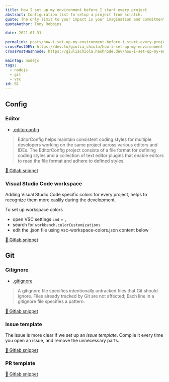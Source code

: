 ```yaml
---
title: How I set up my environment before I start every project
abstract: Configuration list to setup a project from scratch.
quote: The only limit to your impact is your imagination and commitment
quoteAuthor: Tony Robbins

date: 2021-01-31

permalink: posts/how-i-set-up-my-environment-before-i-start-every-project/
crossPostDEV: https://dev.to/giulia_chiola/how-i-set-up-my-environment-before-i-start-every-project-51k1
crossPostHashnode: https://giuliachiola.hashnode.dev/how-i-set-up-my-environment-before-i-start-every-project

mainTag: nodejs
tags:
  - nodejs
  - git
  - vsc
id: B1
---
```


## Config

### Editor

- [.editorconfig](https://editorconfig.org/)

> EditorConfig helps maintain consistent coding styles for multiple developers working on the same project across various editors and IDEs. The EditorConfig project consists of a file format for defining coding styles and a collection of text editor plugins that enable editors to read the file format and adhere to defined styles.

[🦊 Gitlab snippet](https://gitlab.com/giuliach/super-snippets/-/blob/ddd5ada971279ed6f0440a52dbaf0b4ac2df13eb/config/.editorconfig)


### Visual Studio Code workspace

Adding Visual Studio Code specific colors for every project, helps to recognize them more easlily during the development.

To set up workspace colors

- open VSC settings `cmd` + `,`
- search for `workbench.colorCustomizations`
- edit the .json file using vsc-workspace-colors.json content below

[🦊 Gitlab snippet](https://gitlab.com/giuliach/super-snippets/-/blob/ddd5ada971279ed6f0440a52dbaf0b4ac2df13eb/vsc/vsc-workspace-colors.json)

## Git

### Gitignore

- [.gitignore](https://git-scm.com/docs/gitignore)

> A gitignore file specifies intentionally untracked files that Git should ignore. Files already tracked by Git are not affected; Each line in a gitignore file specifies a pattern.

[🦊 Gitlab snippet](https://gitlab.com/giuliach/super-snippets/-/blob/ddd5ada971279ed6f0440a52dbaf0b4ac2df13eb/git/.gitignore)

### Issue template

The issue is more clear if we set up an _issue template_. Compile it every time you open an issue, and remove the unnecessary parts.

[🦊 Gitlab snippet](https://gitlab.com/giuliach/super-snippets/-/blob/ddd5ada971279ed6f0440a52dbaf0b4ac2df13eb/git/issue-template.md)

### PR template

[🦊 Gitlab snippet](https://gitlab.com/giuliach/super-snippets/-/blob/ddd5ada971279ed6f0440a52dbaf0b4ac2df13eb/git/pr-template.md)
